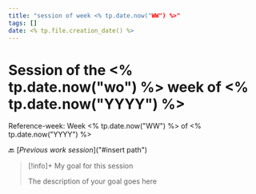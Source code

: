 ```yaml
---
title: "session of week <% tp.date.now("WW") %>"
tags: []
date: <% tp.file.creation_date() %>
---
```


# Session of the <% tp.date.now("wo") %> week of  <% tp.date.now("YYYY") %>
Reference-week: Week <% tp.date.now("WW") %> of <% tp.date.now("YYYY") %>

🔙 [*Previous work session*]("#insert path")

> [!info]+ My goal for this session
> 
> The description of your goal goes here

